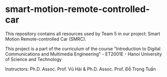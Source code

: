# smart-motion-remote-controlled-car
This repository contains all resources used by Team 5 in our project: Smart Motion Remote-controlled Car (SMRC).

This project is a part of the curriculum of the course "Introduction to Digital Communications and Multimedia Engineering" - ET2001E - Hanoi University of Science and Technology

Instructors: Ph.D. Assoc. Prof. Vũ Hải & Ph.D. Assoc. Prof. Đỗ Trọng Tuấn
